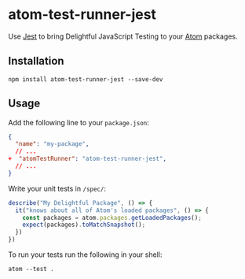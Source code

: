 # atom-test-runner-jest

Use [Jest](https://facebook.github.io/jest/) to bring Delightful JavaScript Testing to your [Atom](https://atom.io/) packages.

## Installation

```
npm install atom-test-runner-jest --save-dev
```

## Usage

Add the following line to your `package.json`:

```json
{
  "name": "my-package",
  // ...
+  "atomTestRunner": "atom-test-runner-jest",
  // ...
}
```

Write your unit tests in `/spec/`:

```js
describe("My Delightful Package", () => {
  it("knows about all of Atom's loaded packages", () => {
    const packages = atom.packages.getLoadedPackages();
    expect(packages).toMatchSnapshot();
  })
})
```

To run your tests run the following in your shell:

```
atom --test .
```